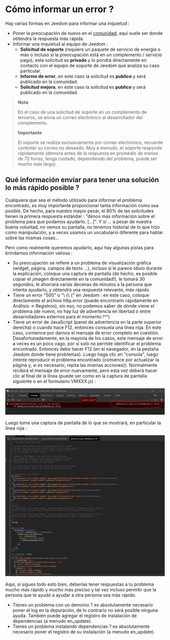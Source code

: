 # Cómo informar un error ?

Hay varias formas en Jeedom para informar una inquietud :

- Poner la preocupación de nuevo en el [comunidad](https://community.jeedom.com), aquí suele ser donde obtendrá la respuesta más rápida.
- Informar una inquietud al equipo de Jeedom :
  - **Solicitud de soporte** (requiere un paquete de servicio de energía o más o incluso si la preocupación está en un complemento / servicio pago), esta solicitud es **privado** y lo pondrá directamente en contacto con el equipo de soporte de Jeedom que analiza su caso particular.
  - **Informe de error**, en este caso la solicitud es **publico** y será publicado en la comunidad.
  - **Solicitud mejora**, en este caso la solicitud es **publico** y será publicado en la comunidad.

> **Nota**
>
> En el caso de una solicitud de soporte en un complemento de terceros, se envía un correo electrónico al desarrollador del complemento.

> **Importante**
>
> El soporte se realiza exclusivamente por correo electrónico, recuerde controlar su correo no deseado. Muy a menudo, el soporte responde rápidamente (demora antes de la respuesta en promedio de menos de 72 horas, tenga cuidado, dependiendo del problema, puede ser mucho más largo).

## Qué información enviar para tener una solución lo más rápido posible ?

Cualquiera que sea el método utilizado para informar el problema encontrado, es muy importante proporcionar tanta información como sea posible. De hecho, para nuestro mayor pesar, el 80% de las solicitudes tienen la primera respuesta estándar : "dénos más información sobre el problema para que podamos ayudarlo. [...]". Y sí ... a pesar de nuestra buena voluntad, no vemos su pantalla, no tenemos historial de lo que hizo como manipulación, y a veces usamos un vocabulario diferente para hablar sobre las mismas cosas...

Pero como realmente queremos ayudarlo, aquí hay algunas pistas para brindarnos información valiosa :

- Su preocupación se refiere a un problema de visualización gráfica (widget, página, campos de texto ...), incluso si le parece obvio durante la explicación, coloque una captura de pantalla (de hecho, es posible copiar el ¡imagen directamente en la comunidad!), le tomará 30 segundos, le ahorrará varias decenas de minutos a la persona que intenta ayudarlo, y obtendrá una respuesta relevante, más rápido.
- Tiene un error "500" o "\ {\ {" en Jeedom : en este caso, coloque directamente el archivo http.error (puede encontrarlo rápidamente en Análisis -> Registros), sin eso, no podemos saber de dónde viene el problema (de nuevo, no hay luz de advertencia en libertad o entre desarrolladores externos para el momento !^^)
- Tiene un error de JavaScript (panel de advertencia en la parte superior derecha) o cuando hace F12, entonces consuela una línea roja. En este caso, comience por darnos el mensaje de error completo en cuestión. Desafortunadamente, en la mayoría de los casos, este mensaje de error a veces es un poco vago, por sí solo no permite identificar el problema encontrado. Entonces debe hacer F12 (en el navegador, en la pestaña Jeedom donde tiene problemas). Luego haga clic en "consola", luego intente reproducir el problema encontrado (comience por actualizar la página y, si es necesario, repita las mismas acciones)). Normalmente recibirá el mensaje de error nuevamente, pero esta vez deberá hacer clic al final de la línea (puede ser como en la captura de pantalla siguiente o en el formulario VMXXX.js) :

![remonter_un_bug001](images/remonter_un_bug001.png)

Luego tome una captura de pantalla de lo que se mostrará, en particular la línea roja :

![remonter_un_bug002](images/remonter_un_bug002.png)

Aquí, si sigues todo esto bien, deberías tener respuestas a tu problema mucho más rápido y mucho más preciso y tal vez incluso permitir que la persona que te ayudó a ayudar a otra persona sea más rápido.

- Tienes un problema con un demonio ? es absolutamente necesario poner el log en la depuración, de lo contrario no será posible ninguna ayuda. También puede agregar el registro de instalación de dependencias (a menudo en\_update).
- Tienes un problema instalando dependencias ? es absolutamente necesario poner el registro de su instalación (a menudo en\_update).
